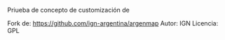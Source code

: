 Priueba de concepto de customización de

Fork de:
https://github.com/ign-argentina/argenmap
Autor: IGN
Licencia: GPL
